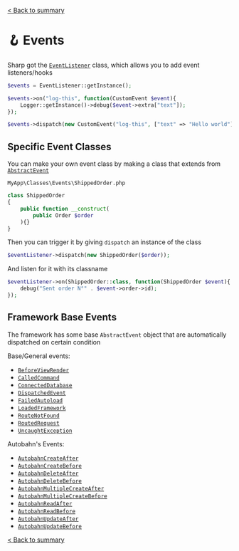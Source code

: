 [< Back to summary](../README.md)

# 🪝 Events

Sharp got the [`EventListener`](../../Classes/Core/EventListener.php) class, which allows you to add event listeners/hooks

```php
$events = EventListener::getInstance();

$events->on("log-this", function(CustomEvent $event){
    Logger::getInstance()->debug($event->extra["text"]);
});

$events->dispatch(new CustomEvent("log-this", ["text" => "Hello world"]));
```

## Specific Event Classes

You can make your own event class by making a class that extends from [`AbstractEvent`](../../Classes/Core/AbstractEvent.php)

`MyApp\Classes\Events\ShippedOrder.php`
```php
class ShippedOrder
{
    public function __construct(
        public Order $order
    ){}
}
```

Then you can trigger it by giving `dispatch` an instance of the class

```php
$eventListener->dispatch(new ShippedOrder($order));
```

And listen for it with its classname

```php
$eventListener->on(ShippedOrder::class, function(ShippedOrder $event){
    debug("Sent order N°" . $event->order->id);
});
```

## Framework Base Events

The framework has some base `AbstractEvent` object that are automatically dispatched on certain condition

Base/General events:
- [`BeforeViewRender`](../../Classes/Events/BeforeViewRender.php)
- [`CalledCommand`](../../Classes/Events/CalledCommand.php)
- [`ConnectedDatabase`](../../Classes/Events/ConnectedDatabase.php)
- [`DispatchedEvent`](../../Classes/Events/DispatchedEvent.php)
- [`FailedAutoload`](../../Classes/Events/FailedAutoload.php)
- [`LoadedFramework`](../../Classes/Events/LoadedFramework.php)
- [`RouteNotFound`](../../Classes/Events/RouteNotFound.php)
- [`RoutedRequest`](../../Classes/Events/RoutedRequest.php)
- [`UncaughtException`](../../Classes/Events/UncaughtException.php)

Autobahn's Events:
- [`AutobahnCreateAfter`](../../Classes/Events/AutobahnEvents/AutobahnCreateAfter.php)
- [`AutobahnCreateBefore`](../../Classes/Events/AutobahnEvents/AutobahnCreateBefore.php)
- [`AutobahnDeleteAfter`](../../Classes/Events/AutobahnEvents/AutobahnDeleteAfter.php)
- [`AutobahnDeleteBefore`](../../Classes/Events/AutobahnEvents/AutobahnDeleteBefore.php)
- [`AutobahnMultipleCreateAfter`](../../Classes/Events/AutobahnEvents/AutobahnMultipleCreateAfter.php)
- [`AutobahnMultipleCreateBefore`](../../Classes/Events/AutobahnEvents/AutobahnMultipleCreateBefore.php)
- [`AutobahnReadAfter`](../../Classes/Events/AutobahnEvents/AutobahnReadAfter.php)
- [`AutobahnReadBefore`](../../Classes/Events/AutobahnEvents/AutobahnReadBefore.php)
- [`AutobahnUpdateAfter`](../../Classes/Events/AutobahnEvents/AutobahnUpdateAfter.php)
- [`AutobahnUpdateBefore`](../../Classes/Events/AutobahnEvents/AutobahnUpdateBefore.php)

[< Back to summary](../README.md)